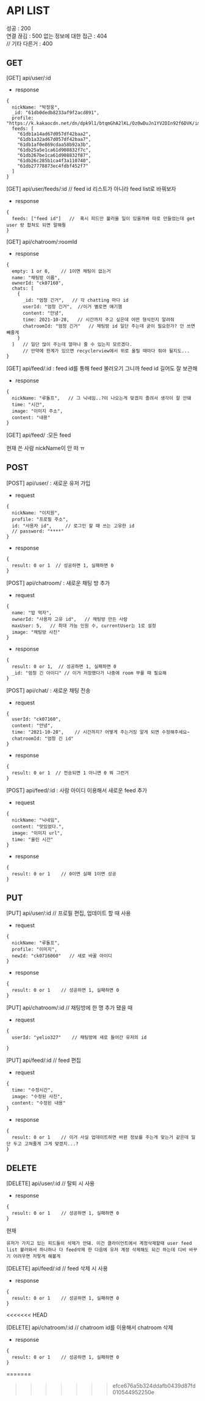 # API LIST

성공 : 200  
연결 끊김 : 500
없는 정보에 대한 접근 : 404  
// 기타 다른거 : 400

## GET
[GET] api/user/:id
- response
```
{
  nickName: "박정웅",
  _id: "61db0dedb8233af9f2acd891",
  profile: "https://k.kakaocdn.net/dn/dpk9l1/btqmGhA2lKL/Oz0wDuJn1YV2DIn92f6DVK/img_110x110.jpg",
  feeds: [
    "61db1a14ad67d057df42baa2",
    "61db1a32ad67d057df42baa7",
    "61db1af0e869cdaa58b92a3b",
    "61db25a5e1ca61d908832f7c",
    "61db267be1ca61d908832f87",
    "61db26c285b1ca4f3a110740",
    "61db27778873ec4fdbf452f7"
  ]
}
```

[GET] api/user/feeds/:id        // feed id 리스트가 아니라 feed list로 바꿔보자
- response
```
{
  feeds: ["feed id"]   //  혹시 피드만 불러올 일이 있을까봐 따로 만들었는데 get user 랑 합쳐도 되면 말해줭
}
```

[GET] api/chatroom/:roomId
- response
```
{
  empty: 1 or 0,    // 1이면 채팅이 없는거
  name: "채팅방 이름",
  ownerId: "ck07160",
  chats: [
    {
      _id: "엄청 긴거",   // 각 chatting 마다 id
      userId: "엄청 긴거",  //이거 별로면 얘기햄
      content: "안녕",
      time: 2021-10-28,   // 시간까지 주고 싶은데 어떤 형식인지 알려줘
      chatroomId: "엄청 긴거"   // 채팅방 id 일단 주는데 굳이 필요한가? 안 쓰면 빼줄게
    }
  ]   // 일단 많이 주는데 얼마나 줄 수 있는지 모르겠다.
      // 만약에 한계가 있으면 recyclerview에서 위로 올릴 때마다 줘야 될지도...
}
```

[GET] api/feed/:id  : feed id를 통해 feed 불러오기 그니까 feed id 길어도 잘 보관해
- response
```
{
  nickName: "루돌프",   // 그 닉네임..?이 나오는게 맞겠지 졸려서 생각이 잘 안돼
  time: "시간",
  image: "이미지 주소",
  content: "내용"
}
```

[GET] api/feed/   :모든 feed


현재
쓴 사람 nickName이 안 떠 ㅠ

## POST
[POST] api/user/ : 새로운 유저 가입
- request
```
{
  nickName: "이지원",
  profile: "프로필 주소",
  id: "사용자 id",     // 로그인 할 때 쓰는 고유한 id
  // password: "****"
}
```
- response
```
{
  result: 0 or 1  // 성공하면 1, 실패하면 0
}
```  
  
[POST] api/chatroom/ : 새로운 채팅 방 추가
- request
```
{
  name: "밥 먹자",
  ownerId: "사용자 고유 id",   // 채팅방 만든 사람
  maxUser: 5,   // 최대 가능 인원 수, currentUser는 1로 설정
  image: "채팅방 사진"
}
```
- response
```
{
  result: 0 or 1,  // 성공하면 1, 실패하면 0
  _id: "엄청 긴 아이디" // 이거 저장했다가 나중에 room 부를 때 필요해
}
```
  
[POST] api/chat/  : 새로운 채팅 전송
- request
```
{
  userId: "ck07160",
  content: "안녕",
  time: "2021-10-28",    // 시간까지? 어떻게 주는거징 알게 되면 수정해주세요~
  chatroomId: "엄청 긴 id"
}
```
- response
```
{
  result: 0 or 1  // 전송되면 1 아니면 0 뭐 그런거
}
```

[POST] api/feed/:id  : 사람 아이디 이용해서 새로운 feed 추가
- request
```
{
  nickName: "닉네임",
  content: "맛있었다.",
  image: "이미지 url",
  time: "올린 시간"
}
```
- response
```
{
  result: 0 or 1    // 0이면 실패 1이면 성공
}
```

## PUT
[PUT] api/user/:id  // 프로필 편집, 업데이트 할 때 사용
- request
```
{
  nickName: "루돌프",
  profile: "이미지",
  newId: "ck0716060"   // 새로 바꿀 아이디
}
```
- response
```
{
  result: 0 or 1    // 성공하면 1, 실패하면 0
}
```

[PUT] api/chatroom/:id    // 채팅방에 한 명 추가 됐을 때
- request
```
{
  userId: "yelio327"    // 채팅방에 새로 들어간 유저의 id
  
}
```

[PUT] api/feed/:id  // feed 편집
- request
```
{
  time: "수정시간",
  image: "수정된 사진",
  content: "수정된 내용"
}
```
- response
```
{
  result: 0 or 1    // 이거 사실 업데이트하면 바뀐 정보를 주는게 맞는거 같은데 일단 두고 고쳐줄게 그게 맞겠지...?
}
```

## DELETE
[DELETE] api/user/:id   // 탈퇴 시 사용  
- response
```
{
  result: 0 or 1    // 성공하면 1, 실패하면 0
}
```

현재
```
유저가 가지고 있는 피드들이 삭제가 안돼. 이건 클라이언트에서 계정삭제할때 user feed list 불러와서 하나하나 다 feed삭제 한 다음에 유저 계정 삭제해도 되긴 하는데 디비 바꾸기 어려우면 저렇게 해볼게
```

[DELETE] api/feed/:id   // feed 삭제 시 사용
- response
```
{
  result: 0 or 1    // 성공하면 1, 실패하면 0
}
```
<<<<<<< HEAD

[DELETE] api/chatroom/:id   // chatroom id를 이용해서 chatroom 삭제
- response
```
{
  result: 0 or 1    // 성공하면 1, 실패하면 0
}
```
=======
>>>>>>> efce676a5b324ddafb0439d87fd010544952250e
